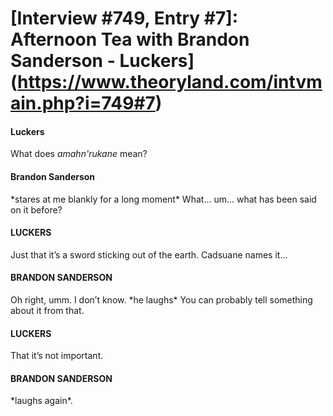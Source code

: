 # [Interview #749, Entry #7]: Afternoon Tea with Brandon Sanderson - Luckers](https://www.theoryland.com/intvmain.php?i=749#7)

#### Luckers

What does
*amahn'rukane*
mean?

#### Brandon Sanderson

\*stares at me blankly for a long moment\* What... um... what has been said on it before?

#### LUCKERS

Just that it’s a sword sticking out of the earth. Cadsuane names it...

#### BRANDON SANDERSON

Oh right, umm. I don’t know. \*he laughs\* You can probably tell something about it from that.

#### LUCKERS

That it’s not important.

#### BRANDON SANDERSON

\*laughs again\*.

